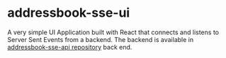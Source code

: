 # addressbook-sse-ui
A very simple UI Application built with React that connects and listens to Server Sent Events from a backend. The backend is available in [addressbook-sse-api repository](https://github.com/mp30028/addressbook-sse-api) back end. 
